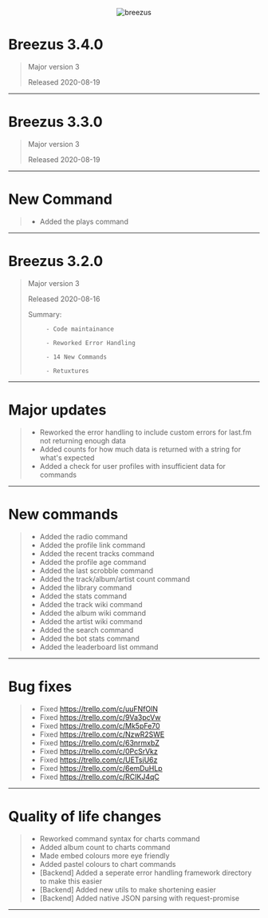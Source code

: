 <p align="center">
<img alt="breezus" src="https://never-gonna.go-get-a.life/CrFhcT.png" />
</p>

# Breezus 3.4.0
> Major version 3 
>
> Released 2020-08-19

---

# Breezus 3.3.0
> Major version 3 
>
> Released 2020-08-19

---

# New Command
> - Added the plays command

---

# Breezus 3.2.0
> Major version 3 
>
> Released 2020-08-16
>
> Summary: 
>
>          - Code maintainance
>
>          - Reworked Error Handling
>
>          - 14 New Commands
>
>          - Retuxtures

---

# Major updates 
> - Reworked the error handling  to include custom errors for last.fm not returning enough data
> - Added counts for how much data is returned with a string for what's expected
> - Added a check for user profiles with insufficient data for commands

---

# New commands
> - Added the radio command
> - Added the profile link command
> - Added the recent tracks command
> - Added the profile age command
> - Added the last scrobble command
> - Added the track/album/artist count command
> - Added the library command
> - Added the stats command
> - Added the track wiki command
> - Added the album wiki command
> - Added the artist wiki command
> - Added the search command
> - Added the bot stats command
> - Added the leaderboard list ommand

---

# Bug fixes 
> - Fixed https://trello.com/c/uuFNfOlN
> - Fixed https://trello.com/c/9Va3pcVw
> - Fixed https://trello.com/c/Mk5pFe70
> - Fixed https://trello.com/c/NzwR2SWE
> - Fixed https://trello.com/c/63nrmxbZ
> - Fixed https://trello.com/c/0PcSrVkz
> - Fixed https://trello.com/c/UETsjU6z
> - Fixed https://trello.com/c/6emDuHLp
> - Fixed https://trello.com/c/RCIKJ4qC

---

# Quality of life changes
> - Reworked command syntax for charts command
> - Added album count to charts command
> - Made embed colours more eye friendly
> - Added pastel colours to chart commands
> - [Backend] Added a seperate error handling framework directory to make this easier
> - [Backend] Added new utils to make shortening easier
> - [Backend] Added native JSON parsing with request-promise

---

